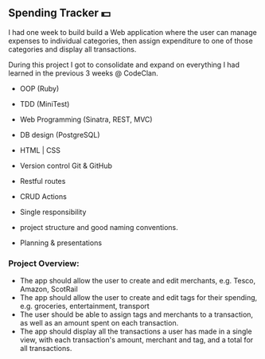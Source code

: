 ## Spending Tracker :dollar:

I had one week to build build a Web application where the user can manage expenses to individual categories, then assign expenditure to one of those categories and display all transactions.

During this project I got to consolidate and expand on everything I had learned in the previous 3 weeks @ CodeClan.

* OOP (Ruby)
* TDD (MiniTest)
* Web Programming (Sinatra, REST, MVC)
* DB design (PostgreSQL) 
* HTML | CSS
* Version control Git & GitHub

* Restful routes
* CRUD Actions
* Single responsibility
* project structure and good naming conventions.
* Planning & presentations

### Project Overview:

* The app should allow the user to create and edit merchants, e.g. Tesco, Amazon, ScotRail
* The app should allow the user to create and edit tags for their spending, e.g. groceries, entertainment, transport
* The user should be able to assign tags and merchants to a transaction, as well as an amount spent on each transaction.
* The app should display all the transactions a user has made in a single view, with each transaction's amount, merchant and tag, and a total for all transactions.


